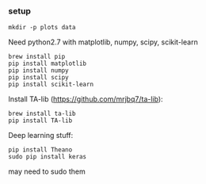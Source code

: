 ### setup
`mkdir -p plots data`


Need python2.7 with matplotlib, numpy, scipy, scikit-learn
```
brew install pip
pip install matplotlib
pip install numpy
pip install scipy
pip install scikit-learn
```

Install TA-lib (https://github.com/mrjbq7/ta-lib):
```
brew install ta-lib
pip install TA-lib
```

Deep learning stuff:
```
pip install Theano
sudo pip install keras
```

may need to sudo them
